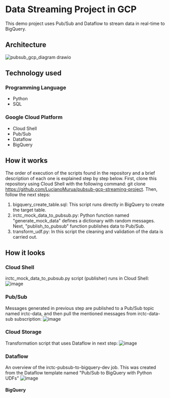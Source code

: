 # Data Streaming Project in GCP
This demo project uses Pub/Sub and Dataflow to stream data in real-time to BigQuery.

## Architecture
![pubsub_gcp_diagram drawio](https://github.com/user-attachments/assets/b1bd5ef9-1fbb-44e3-8c4a-75a77482a246)

## Technology used

### Programming Language
- Python
- SQL

### Google Cloud Platform
- Cloud Shell
- Pub/Sub
- Dataflow
- BigQuery

## How it works

The order of execution of the scripts found in the repository and a brief description of each one is explained step by step below.
First, clone this repository using Cloud Shell with the following command: git clone https://github.com/LucianoMurua/pubsub-gcp-streaming-project. Then, follow the next steps:

1) bigquery_create_table.sql: This script runs directly in BigQuery to create the target table.
2) irctc_mock_data_to_pubsub.py: Python function named "generate_mock_data" defines a dictionary with random messages. Next, "publish_to_pubsub" function publishes data to Pub/Sub.
3) transform_udf.py: In this script the cleaning and validation of the data is carried out.

## How it looks

### Cloud Shell
irctc_mock_data_to_pubsub.py script (publisher) runs in Cloud Shell:
![image](https://github.com/user-attachments/assets/733e8db3-9d89-48a0-864d-d1faf7be688e)

### Pub/Sub
Messages generated in previous step are published to a Pub/Sub topic named irctc-data, and then pull the mentioned messages from irctc-data-sub subscription:
![image](https://github.com/user-attachments/assets/b7150765-4ecc-4dbd-bc9d-391ae5a80d92)

### Cloud Storage
Transformation script that uses Dataflow in next step:
![image](https://github.com/user-attachments/assets/86813fc3-8b5c-4139-b610-a6222dba13a2)


### Dataflow
An overview of the irctc-pubsub-to-bigquery-dev job. This was created from the Dataflow template named "Pub/Sub to BigQuery with Python UDFs"
![image](https://github.com/user-attachments/assets/3765aa93-83cf-49d0-af19-691a94087ee1)

#### BigQuery


